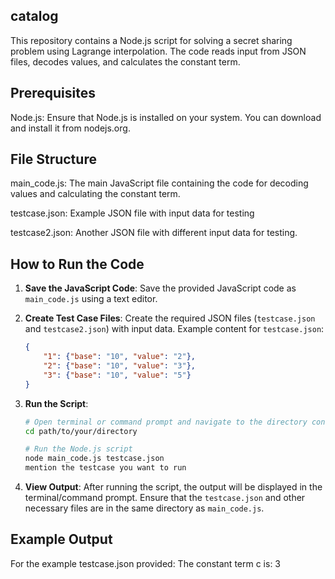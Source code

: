 ## catalog
This repository contains a Node.js script for solving a secret sharing problem using Lagrange interpolation. The code reads input from JSON files, decodes values, and calculates the constant term.

## Prerequisites
Node.js: Ensure that Node.js is installed on your system. You can download and install it from nodejs.org.

## File Structure
main_code.js: The main JavaScript file containing the code for decoding values and calculating the constant term.

testcase.json: Example JSON file with input data for testing

testcase2.json: Another JSON file with different input data for testing.

## How to Run the Code

1. **Save the JavaScript Code**:
   Save the provided JavaScript code as `main_code.js` using a text editor.

2. **Create Test Case Files**:
   Create the required JSON files (`testcase.json` and `testcase2.json`) with input data. Example content for `testcase.json`:
   ```json
   {
       "1": {"base": "10", "value": "2"},
       "2": {"base": "10", "value": "3"},
       "3": {"base": "10", "value": "5"}
   }
3. **Run the Script**:
   ```bash
   # Open terminal or command prompt and navigate to the directory containing main_code.js
   cd path/to/your/directory

   # Run the Node.js script
   node main_code.js testcase.json
   mention the testcase you want to run 
   
4. **View Output**:
   After running the script, the output will be displayed in the terminal/command prompt. Ensure that the `testcase.json` and other necessary files are in the same directory as `main_code.js`.
## Example Output
For the example testcase.json provided:
The constant term c is: 3



